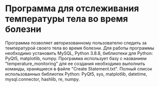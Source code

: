 # Программа для отслеживания температуры тела во время болезни

Программа позволяет авторизованному пользователю следить за температурой своего тела во время болезни.
Для работы программы необходимо установить MySQL, Python 3.8.8, библиотеки для Python: PyQt5, matplotlib, numpy.
Программа использует базу с названием "temperature_monitoring" для ее создания необходимо выполнить команды, хранящиеся в файле "Create Statement.txt".
Полный список использованных библиотек Python: PyQt5, sys, matplotlib, datetime, mysql.connector, hashlib, re, numpy.
